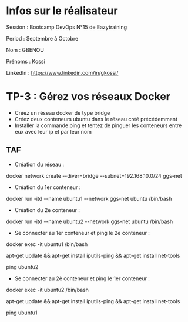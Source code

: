 # Infos sur le réalisateur
Session  : Bootcamp DevOps N°15 de Eazytraining

Period   : Septembre à Octobre

Nom      : GBENOU

Prénoms  : Kossi

LinkedIn : https://www.linkedin.com/in/gkossi/

# TP-3 : Gérez vos réseaux Docker
- Créez un réseau docker de type bridge
- Créez deux conteneurs ubuntu dans le réseau créé précédemment
- Installer la commande ping et tentez de pinguer les conteneurs entre eux avec leur ip et par leur nom

## TAF
- Création du réseau :

docker network create --diver=bridge --subnet=192.168.10.0/24 ggs-net

- Création du 1er conteneur :

docker run -itd --name ubuntu1 --network ggs-net ubuntu /bin/bash

- Création du 2è conteneur :

docker run -itd --name ubuntu2 --network ggs-net ubuntu /bin/bash

- Se connecter au 1er conteneur et ping le 2è conteneur :

docker exec -it ubuntu1 /bin/bash

apt-get update && apt-get install iputils-ping && apt-get install net-tools

ping ubuntu2

- Se connecter au 2è conteneur et ping le 1er conteneur :

docker exec -it ubuntu2 /bin/bash

apt-get update && apt-get install iputils-ping && apt-get install net-tools

ping ubuntu1









